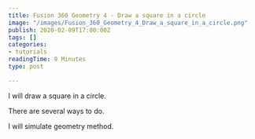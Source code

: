 ```yaml
---
title: Fusion 360 Geometry 4 - Draw a square in a circle
image: "/images/Fusion_360_Geometry_4_Draw_a_square_in_a_circle.png"
publish: 2020-02-09T17:00:00Z
tags: []
categories:
- tutorials
readingTime: 9 Minutes
type: post

---
```

I will draw a square in a circle.

There are several ways to do.

I will simulate geometry method.